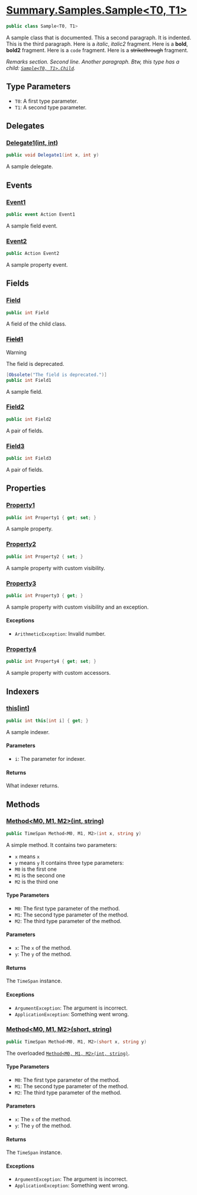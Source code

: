 # [Summary.Samples.Sample&lt;T0, T1&gt;](../src/Core/Samples/Sample.cs#L35)
```cs
public class Sample<T0, T1>
```

A sample class that is documented.
This a second paragraph.
It is indented.
This is the third paragraph.
Here is a _italic_, _italic2_ fragment.
Here is a **bold**, **bold2** fragment.
Here is a `code` fragment.
Here is a ~~strikethrough~~ fragment.

_Remarks section._
_Second line._
_Another paragraph._
_Btw, this type has a child: [`Sample<T0, T1>.Child`](./Summary.Samples.Sample{T0,T1}.Child.md)._

## Type Parameters
- `T0`: A first type parameter.
- `T1`: A second type parameter.

## Delegates
### [Delegate1(int, int)](../src/Core/Samples/Sample.cs#L53)
```cs
public void Delegate1(int x, int y)
```

A sample delegate.

## Events
### [Event1](../src/Core/Samples/Sample.cs#L101)
```cs
public event Action Event1
```

A sample field event.

### [Event2](../src/Core/Samples/Sample.cs#L106)
```cs
public Action Event2
```

A sample property event.

## Fields
### [Field](../src/Core/Samples/Sample.cs#L47)
```cs
public int Field
```

A field of the child class.

### [~~Field1~~](../src/Core/Samples/Sample.cs#L59)
> [!WARNING]
> The field is deprecated.

```cs
[Obsolete("The field is deprecated.")]
public int Field1
```

A sample field.

### [Field2](../src/Core/Samples/Sample.cs#L64)
```cs
public int Field2
```

A pair of fields.

### [Field3](../src/Core/Samples/Sample.cs#L64)
```cs
public int Field3
```

A pair of fields.

## Properties
### [Property1](../src/Core/Samples/Sample.cs#L69)
```cs
public int Property1 { get; set; }
```

A sample property.

### [Property2](../src/Core/Samples/Sample.cs#L74)
```cs
public int Property2 { set; }
```

A sample property with custom visibility.

### [Property3](../src/Core/Samples/Sample.cs#L80)
```cs
public int Property3 { get; }
```

A sample property with custom visibility and an exception.

#### Exceptions
- `ArithmeticException`: Invalid number.

### [Property4](../src/Core/Samples/Sample.cs#L85)
```cs
public int Property4 { get; set; }
```

A sample property with custom accessors.

## Indexers
### [this[int]](../src/Core/Samples/Sample.cs#L96)
```cs
public int this[int i] { get; }
```

A sample indexer.

#### Parameters
- `i`: The parameter for indexer.

#### Returns
What indexer returns.

## Methods
### [Method&lt;M0, M1, M2&gt;(int, string)](../src/Core/Samples/Sample.cs#L130)
```cs
public TimeSpan Method<M0, M1, M2>(int x, string y)
```

A simple method.
It contains two parameters:
- `x` means `x`
- `y` means `y`
It contains three type parameters:
- `M0` is the first one
- `M1` is the second one
- `M2` is the third one

#### Type Parameters
- `M0`: The first type parameter of the method.
- `M1`: The second type parameter of the method.
- `M2`: The third type parameter of the method.

#### Parameters
- `x`: The `x` of the method.
- `y`: The `y` of the method.

#### Returns
The `TimeSpan` instance.

#### Exceptions
- `ArgumentException`: The argument is incorrect.
- `ApplicationException`: Something went wrong.

### [Method&lt;M0, M1, M2&gt;(short, string)](../src/Core/Samples/Sample.cs#L137)
```cs
public TimeSpan Method<M0, M1, M2>(short x, string y)
```

The overloaded [`Method<M0, M1, M2>(int, string)`](./Summary.Samples.Sample{T0,T1}.md#methodm0-m1-m2int-string).

#### Type Parameters
- `M0`: The first type parameter of the method.
- `M1`: The second type parameter of the method.
- `M2`: The third type parameter of the method.

#### Parameters
- `x`: The `x` of the method.
- `y`: The `y` of the method.

#### Returns
The `TimeSpan` instance.

#### Exceptions
- `ArgumentException`: The argument is incorrect.
- `ApplicationException`: Something went wrong.

